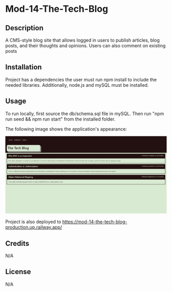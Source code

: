 # Mod-14-The-Tech-Blog

## Description

A CMS-style blog site that allows logged in users to publish articles, blog posts, and their thoughts and opinions.  Users can also comment on existing posts

## Installation

Project has a dependencies the user must run npm install to include the needed libraries. Additionally, node.js and mySQL must be installed.

## Usage

To run locally, first source the db/schema.sql file in mySQL.  Then run "npm run seed && npm run start" from the installed folder. 

The following image shows the application's appearance:

![Blog Homepage view.](./assets/mod-14-screenshot.png)

Project is also deployed to https://mod-14-the-tech-blog-production.up.railway.app/

## Credits

N/A

## License

N/A
